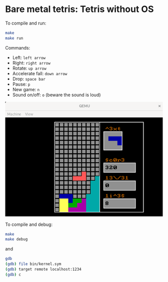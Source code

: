 # Bare metal tetris: Tetris without OS

To compile and run:
```bash
make
make run
```
Commands:

* Left:      `left arrow`
* Right:     `right arrow`
* Rotate:    `up arrow`
* Accelerate fall: `down arrow`
* Drop:     `space bar`
* Pause:    `p`
* New game: `n`
* Sound on/off: `o` (beware the sound is loud)


![tetris qemu](tetris_qemu.png)

To compile and debug:

```bash
make
make debug
```

and 

```bash
gdb
(gdb) file bin/kernel.sym
(gdb) target remote localhost:1234
(gdb) c
```
